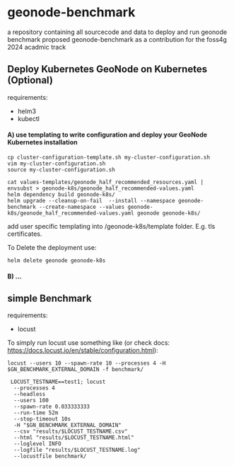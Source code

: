 # geonode-benchmark
a repository containing all sourcecode and data to deploy and run geonode benchmark proposed geonode-benchmark as a contribution for the foss4g 2024 acadmic track

## Deploy Kubernetes GeoNode on Kubernetes (Optional)

requirements:
- helm3
- kubectl

#### A) use templating to write configuration and deploy your GeoNode Kubernetes installation
```
cp cluster-configuration-template.sh my-cluster-configuration.sh
vim my-cluster-configuration.sh
source my-cluster-configuration.sh

cat values-templates/geonode_half_recommended_resources.yaml | envsubst > geonode-k8s/geonode_half_recommended-values.yaml
helm dependency build geonode-k8s/
helm upgrade --cleanup-on-fail  --install --namespace geonode-benchmark --create-namespace --values geonode-k8s/geonode_half_recommended-values.yaml geonode geonode-k8s/
```
add user specific templating into /geonode-k8s/template folder. E.g. tls certificates.

To Delete the deployment use:
```
helm delete geonode geonode-k8s
```

#### B) ...


## simple Benchmark

requirements:
- locust

To simply run locust use something like (or check docs: https://docs.locust.io/en/stable/configuration.html):
```
locust --users 10 --spawn-rate 10 --processes 4 -H $GN_BENCHMARK_EXTERNAL_DOMAIN -f benchmark/
```

```
 LOCUST_TESTNAME==test1; locust
  --processes 4
  --headless
  --users 100
  --spawn-rate 0.033333333 
  --run-time 52m 
  --stop-timeout 10s
  -H "$GN_BENCHMARK_EXTERNAL_DOMAIN"
  --csv "results/$LOCUST_TESTNAME.csv"
  --html "results/$LOCUST_TESTNAME.html"
  --loglevel INFO
  --logfile "results/$LOCUST_TESTNAME.log"
  --locustfile benchmark/